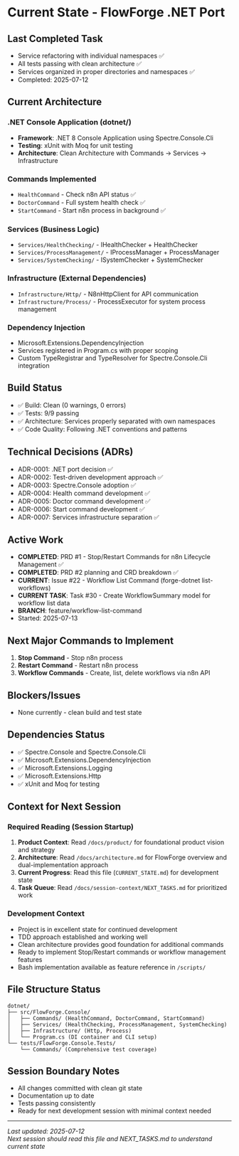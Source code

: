 # Current State - FlowForge .NET Port

## Last Completed Task
- Service refactoring with individual namespaces ✅
- All tests passing with clean architecture ✅
- Services organized in proper directories and namespaces ✅
- Completed: 2025-07-12

## Current Architecture

### .NET Console Application (dotnet/)
- **Framework**: .NET 8 Console Application using Spectre.Console.Cli
- **Testing**: xUnit with Moq for unit testing
- **Architecture**: Clean Architecture with Commands → Services → Infrastructure

### Commands Implemented
- `HealthCommand` - Check n8n API status ✅
- `DoctorCommand` - Full system health check ✅  
- `StartCommand` - Start n8n process in background ✅

### Services (Business Logic)
- `Services/HealthChecking/` - IHealthChecker + HealthChecker
- `Services/ProcessManagement/` - IProcessManager + ProcessManager
- `Services/SystemChecking/` - ISystemChecker + SystemChecker

### Infrastructure (External Dependencies)
- `Infrastructure/Http/` - N8nHttpClient for API communication
- `Infrastructure/Process/` - ProcessExecutor for system process management

### Dependency Injection
- Microsoft.Extensions.DependencyInjection
- Services registered in Program.cs with proper scoping
- Custom TypeRegistrar and TypeResolver for Spectre.Console.Cli integration

## Build Status
- ✅ Build: Clean (0 warnings, 0 errors)
- ✅ Tests: 9/9 passing
- ✅ Architecture: Services properly separated with own namespaces
- ✅ Code Quality: Following .NET conventions and patterns

## Technical Decisions (ADRs)
- ADR-0001: .NET port decision ✅
- ADR-0002: Test-driven development approach ✅
- ADR-0003: Spectre.Console adoption ✅
- ADR-0004: Health command development ✅
- ADR-0005: Doctor command development ✅
- ADR-0006: Start command development ✅
- ADR-0007: Services infrastructure separation ✅

## Active Work
- **COMPLETED**: PRD #1 - Stop/Restart Commands for n8n Lifecycle Management ✅
- **COMPLETED**: PRD #2 planning and CRD breakdown ✅
- **CURRENT**: Issue #22 - Workflow List Command (forge-dotnet list-workflows)
- **CURRENT TASK**: Task #30 - Create WorkflowSummary model for workflow list data
- **BRANCH**: feature/workflow-list-command
- Started: 2025-07-13

## Next Major Commands to Implement
1. **Stop Command** - Stop n8n process
2. **Restart Command** - Restart n8n process  
3. **Workflow Commands** - Create, list, delete workflows via n8n API

## Blockers/Issues
- None currently - clean build and test state

## Dependencies Status
- ✅ Spectre.Console and Spectre.Console.Cli
- ✅ Microsoft.Extensions.DependencyInjection
- ✅ Microsoft.Extensions.Logging
- ✅ Microsoft.Extensions.Http
- ✅ xUnit and Moq for testing

## Context for Next Session

### Required Reading (Session Startup)
1. **Product Context**: Read `/docs/product/` for foundational product vision and strategy
2. **Architecture**: Read `/docs/architecture.md` for FlowForge overview and dual-implementation approach
3. **Current Progress**: Read this file (`CURRENT_STATE.md`) for development state
4. **Task Queue**: Read `/docs/session-context/NEXT_TASKS.md` for prioritized work

### Development Context
- Project is in excellent state for continued development
- TDD approach established and working well
- Clean architecture provides good foundation for additional commands
- Ready to implement Stop/Restart commands or workflow management features
- Bash implementation available as feature reference in `/scripts/`

## File Structure Status
```
dotnet/
├── src/FlowForge.Console/
│   ├── Commands/ (HealthCommand, DoctorCommand, StartCommand)
│   ├── Services/ (HealthChecking, ProcessManagement, SystemChecking)
│   ├── Infrastructure/ (Http, Process)
│   └── Program.cs (DI container and CLI setup)
└── tests/FlowForge.Console.Tests/
    └── Commands/ (Comprehensive test coverage)
```

## Session Boundary Notes
- All changes committed with clean git state
- Documentation up to date
- Tests passing consistently
- Ready for next development session with minimal context needed

---
*Last updated: 2025-07-12*  
*Next session should read this file and NEXT_TASKS.md to understand current state*